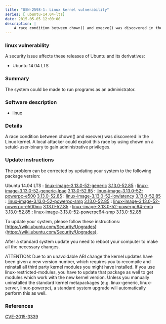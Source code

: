 ```yaml
---
title: "USN-2598-1: Linux kernel vulnerability"
series: [ ubuntu-14.04-lts]
date: 2015-05-05 12:00:00
description: |
    A race condition between chown() and execve() was discovered in the Linux kernel. A local attacker could exploit this race by using chown on a setuid-user-binary to gain administrative privileges. 
--- 
```

 
 


### linux vulnerability

A security issue affects these releases of Ubuntu and its derivatives:

* Ubuntu 14.04 LTS

### Summary

The system could be made to run programs as an administrator. 

### Software description

* linux 

### Details

A race condition between chown() and execve() was discovered in the Linux kernel. A local attacker could exploit this race by using chown on a setuid-user-binary to gain administrative privileges. 

### Update instructions

The problem can be corrected by updating your system to the following package version:

Ubuntu 14.04 LTS
 : [linux-image-3.13.0-52-generic](https://launchpad.net/ubuntu/+source/linux) <span> [3.13.0-52.85](https://launchpad.net/ubuntu/+source/linux/3.13.0-52.85) </span> 
 : [linux-image-3.13.0-52-generic-lpae](https://launchpad.net/ubuntu/+source/linux) <span> [3.13.0-52.85](https://launchpad.net/ubuntu/+source/linux/3.13.0-52.85) </span> 
 : [linux-image-3.13.0-52-powerpc-e500](https://launchpad.net/ubuntu/+source/linux) <span> [3.13.0-52.85](https://launchpad.net/ubuntu/+source/linux/3.13.0-52.85) </span> 
 : [linux-image-3.13.0-52-lowlatency](https://launchpad.net/ubuntu/+source/linux) <span> [3.13.0-52.85](https://launchpad.net/ubuntu/+source/linux/3.13.0-52.85) </span> 
 : [linux-image-3.13.0-52-powerpc-smp](https://launchpad.net/ubuntu/+source/linux) <span> [3.13.0-52.85](https://launchpad.net/ubuntu/+source/linux/3.13.0-52.85) </span> 
 : [linux-image-3.13.0-52-powerpc-e500mc](https://launchpad.net/ubuntu/+source/linux) <span> [3.13.0-52.85](https://launchpad.net/ubuntu/+source/linux/3.13.0-52.85) </span> 
 : [linux-image-3.13.0-52-powerpc64-emb](https://launchpad.net/ubuntu/+source/linux) <span> [3.13.0-52.85](https://launchpad.net/ubuntu/+source/linux/3.13.0-52.85) </span> 
 : [linux-image-3.13.0-52-powerpc64-smp](https://launchpad.net/ubuntu/+source/linux) <span> [3.13.0-52.85](https://launchpad.net/ubuntu/+source/linux/3.13.0-52.85) </span> 

To update your system, please follow these instructions: [https://wiki.ubuntu.com/Security/Upgrades](https://wiki.ubuntu.com/Security/Upgrades).

After a standard system update you need to reboot your computer to make all the necessary changes.

ATTENTION: Due to an unavoidable ABI change the kernel updates have been given a new version number, which requires you to recompile and reinstall all third party kernel modules you might have installed. If you use linux-restricted-modules, you have to update that package as well to get modules which work with the new kernel version. Unless you manually uninstalled the standard kernel metapackages (e.g. linux-generic, linux-server, linux-powerpc), a standard system upgrade will automatically perform this as well. 

### References

 
 [CVE-2015-3339](http://people.ubuntu.com/~ubuntu-security/cve/CVE-2015-3339)
 

